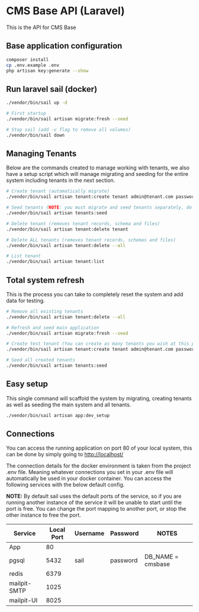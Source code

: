 # CMS Base API (Laravel)

This is the API for CMS Base

## Base application configuration

``` sh
composer install
cp .env.example .env
php artisan key:generate --show
```

## Run laravel sail (docker)

``` sh
./vendor/bin/sail up -d

# First startup
./vendor/bin/sail artisan migrate:fresh --seed

# Stop sail (add -v flag to remove all volumes)
./vendor/bin/sail down
```

## Managing Tenants

Below are the commands created to manage working with tenants, we also have a setup script which will manage migrating and seeding for the entire system including tenants in the next section.

``` sh
# Create tenant (automatically migrate)
./vendor/bin/sail artisan tenant:create tenant admin@tenant.com password

# Seed tenants (NOTE: you must migrate and seed tenants separately, do not use combination command)
./vendor/bin/sail artisan tenants:seed

# Delete tenant (removes tenant records, schema and files)
./vendor/bin/sail artisan tenant:delete tenant

# Delete ALL tenants (removes tenant records, schemas and files)
./vendor/bin/sail artisan tenant:delete --all

# List tenant
./vendor/bin/sail artisan tenant:list
```

## Total system refresh

This is the process you can take to completely reset the system and add data for testing.

``` bash
# Remove all existing tenants
./vendor/bin/sail artisan tenant:delete --all

# Refresh and seed main application
./vendor/bin/sail artisan migrate:fresh --seed

# Create test tenant (You can create as many tenants you wish at this point)
./vendor/bin/sail artisan tenant:create tenant admin@tenant.com password

# Seed all created tenants
./vendor/bin/sail artisan tenants:seed
```

## Easy setup

This single command will scaffold the system by migrating, creating tenants as well as seeding the main system and all tenants.

``` sh
./vendor/bin/sail artisan app:dev_setup
```

## Connections

You can access the running application on port 80 of your local system, this can be done by simply going to [http://localhost/](http://localhost/)

The connection details for the docker environment is taken from the project .env file. Meaning whatever connections you set in your .env file will automatically be used in your docker container. You can access the following services with the below default config. 

**NOTE:** By default sail uses the default ports of the service, so if you are running another instance of the service it will be unable to start until the port is free. You can change the port mapping to another port, or stop the other instance to free the port.


| Service      | Local Port | Username | Password | NOTES             |
| ------------ | ---------- | -------- | -------- | ----------------- |
| App          | 80         |          |          |                   |
| pgsql        | 5432       | sail     | password | DB_NAME = cmsbase |
| redis        | 6379       |          |          |                   |
| mailpit-SMTP | 1025       |          |          |                   |
| mailpit-UI   | 8025       |          |          |                   |